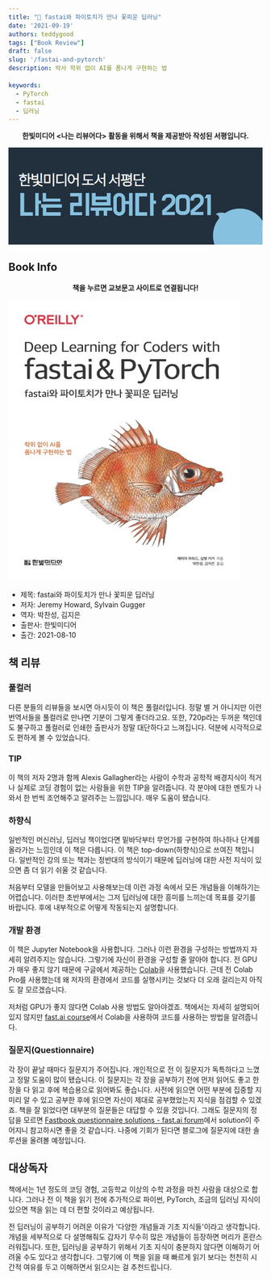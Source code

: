 ```yaml
---  
title: "📖 fastai와 파이토치가 만나 꽃피운 딥러닝"  
date: '2021-09-19'
authors: teddygood
tags: ["Book Review"]
draft: false
slug: '/fastai-and-pytorch'
description: 박사 학위 없이 AI를 폼나게 구현하는 법

keywords:
  - PyTorch
  - fastai
  - 딥러닝
---
```


**<center>한빛미디어 <나는 리뷰어다> 활동을 위해서 책을 제공받아 작성된 서평입니다.</center>**

![나는 리뷰어다 2021](../assets/I-am-reviewer-2021.jpg)

## Book Info

**<center>책을 누르면 교보문고 사이트로 연결됩니다!</center>**

[![책](../assets/review/fastai-and-pytorch.jpg)](http://www.kyobobook.co.kr/product/detailViewKor.laf?ejkGb=KOR&mallGb=KOR&barcode=9791162244630&orderClick=LEa&Kc=)

- 제목: fastai와 파이토치가 만나 꽃피운 딥러닝
- 저자: Jeremy Howard, Sylvain Gugger
- 역자: 박찬성, 김지은
- 출판사: 한빛미디어
- 출간: 2021-08-10

## 책 리뷰

### 풀컬러

다른 분들의 리뷰들을 보시면 아시듯이 이 책은 풀컬러입니다. 정말 별 거 아니지만 이런 번역서들을 풀컬러로 만나면 기분이 그렇게 좋더라고요. 또한, 720p라는 두꺼운 책인데도 불구하고 풀컬러로 인쇄한 출판사가 정말 대단하다고 느껴집니다. 덕분에 시각적으로도 편하게 볼 수 있었습니다.

### TIP

이 책의 저자 2명과 함께 Alexis Gallagher라는 사람이 수학과 공학적 배경지식이 적거나 실제로 코딩 경험이 없는 사람들을 위한 TIP을 알려줍니다. 각 분야에 대한 멘토가 나와서 한 번씩 조언해주고 알려주는 느낌입니다. 매우 도움이 됐습니다.

### 하향식

일반적인 머신러닝, 딥러닝 책이었다면 밑바닥부터 무언가를 구현하여 하나하나 단계를 올라가는 느낌인데 이 책은 다릅니다. 이 책은 top-down(하향식)으로 쓰여진 책입니다. 일반적인 강의 또는 책과는 정반대의 방식이기 때문에 딥러닝에 대한 사전 지식이 있으면 좀 더 읽기 쉬울 것 같습니다.

처음부터 모델을 만들어보고 사용해보는데 이런 과정 속에서 모든 개념들을 이해하기는 어렵습니다. 이러한 초반부에서는 그저 딥러닝에 대한 흥미를 느끼는데 목표를 갖기를 바랍니다. 후에 내부적으로 어떻게 작동되는지 설명합니다. 

### 개발 환경

이 책은 Jupyter Notebook을 사용합니다. 그러나 이런 환경을 구성하는 방법까지 자세히 알려주지는 않습니다. 그렇기에 자신이 환경을 구성할 줄 알아야 합니다. 전 GPU가 매우 좋지 않기 때문에 구글에서 제공하는 [Colab](https://colab.research.google.com/)을 사용했습니다. 근데 전 Colab Pro를 사용했는데 왜 저자의 환경에서 코드를 실행시키는 것보다 더 오래 걸리는지 아직도 잘 모르겠습니다.

저처럼 GPU가 좋지 않다면 Colab 사용 방법도 알아야겠죠. 책에서는 자세히 설명되어 있지 않지만 [fast.ai course](https://course.fast.ai/start_colab)에서 Colab을 사용하여 코드를 사용하는 방법을 알려줍니다. 

### 질문지(Questionnaire)

각 장이 끝날 때마다 질문지가 주어집니다. 개인적으로 전 이 질문지가 독특하다고 느꼈고 정말 도움이 많이 됐습니다. 이 질문지는 각 장을 공부하기 전에 먼저 읽어도 좋고 한 장을 다 읽고 후에 복습용으로 읽어봐도 좋습니다. 사전에 읽으면 어떤 부분에 집중할 지 미리 알 수 있고 공부한 후에 읽으면 자신이 제대로 공부했었는지 지식을 점검할 수 있겠죠. 책을 잘 읽었다면 대부분의 질문들은 대답할 수 있을 것입니다. 그래도 질문지의 정답을 모르면 [Fastbook questionnaire solutions - fast.ai forum](https://forums.fast.ai/t/fastbook-questionnaire-solutions-megathread/76955)에서 solution이 주어지니 참고하시면 좋을 것 같습니다. 나중에 기회가 된다면 블로그에 질문지에 대한 솔루션을 올려볼 예정입니다.

## 대상독자

책에서는 1년 정도의 코딩 경험, 고등학교 이상의 수학 과정을 마친 사람을 대상으로 합니다. 그러나 전 이 책을 읽기 전에 추가적으로 파이썬, PyTorch, 조금의 딥러닝 지식이 있으면 책을 읽는 데 더 편할 것이라고 예상됩니다. 

전 딥러닝이 공부하기 어려운 이유가 '다양한 개념들과 기초 지식들'이라고 생각합니다. 개념을 세부적으로 다 설명해줘도 갑자기 무수히 많은 개념들이 등장하면 머리가 혼란스러워집니다. 또한, 딥러닝을 공부하기 위해서 기초 지식이 충분하지 않다면 이해하기 어려울 수도 있다고 생각합니다. 그렇기에 이 책을 읽을 때 빠르게 읽기 보다는 천천히 시간적 여유를 두고 이해하면서 읽으시는 걸 추천드립니다.
